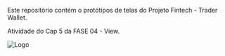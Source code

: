 Este repositório contém o protótipos de telas do Projeto Fintech - Trader Wallet.

Atividade do Cap 5 da FASE 04 - View.

![Logo](https://user-images.githubusercontent.com/86362781/206941176-db656486-d47a-46cc-83c8-a2fa9a5c7dcd.png)









